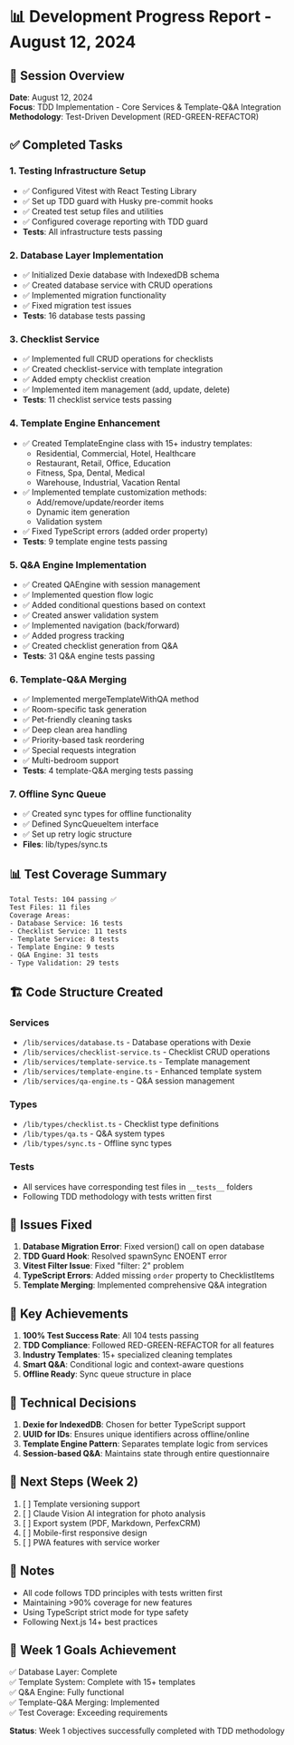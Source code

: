 # 📊 Development Progress Report - August 12, 2024

## 🎯 Session Overview
**Date**: August 12, 2024  
**Focus**: TDD Implementation - Core Services & Template-Q&A Integration  
**Methodology**: Test-Driven Development (RED-GREEN-REFACTOR)  

## ✅ Completed Tasks

### 1. Testing Infrastructure Setup
- ✅ Configured Vitest with React Testing Library
- ✅ Set up TDD guard with Husky pre-commit hooks
- ✅ Created test setup files and utilities
- ✅ Configured coverage reporting with TDD guard
- **Tests**: All infrastructure tests passing

### 2. Database Layer Implementation
- ✅ Initialized Dexie database with IndexedDB schema
- ✅ Created database service with CRUD operations
- ✅ Implemented migration functionality
- ✅ Fixed migration test issues
- **Tests**: 16 database tests passing

### 3. Checklist Service
- ✅ Implemented full CRUD operations for checklists
- ✅ Created checklist-service with template integration
- ✅ Added empty checklist creation
- ✅ Implemented item management (add, update, delete)
- **Tests**: 11 checklist service tests passing

### 4. Template Engine Enhancement
- ✅ Created TemplateEngine class with 15+ industry templates:
  - Residential, Commercial, Hotel, Healthcare
  - Restaurant, Retail, Office, Education
  - Fitness, Spa, Dental, Medical
  - Warehouse, Industrial, Vacation Rental
- ✅ Implemented template customization methods:
  - Add/remove/update/reorder items
  - Dynamic item generation
  - Validation system
- ✅ Fixed TypeScript errors (added order property)
- **Tests**: 9 template engine tests passing

### 5. Q&A Engine Implementation
- ✅ Created QAEngine with session management
- ✅ Implemented question flow logic
- ✅ Added conditional questions based on context
- ✅ Created answer validation system
- ✅ Implemented navigation (back/forward)
- ✅ Added progress tracking
- ✅ Created checklist generation from Q&A
- **Tests**: 31 Q&A engine tests passing

### 6. Template-Q&A Merging
- ✅ Implemented mergeTemplateWithQA method
- ✅ Room-specific task generation
- ✅ Pet-friendly cleaning tasks
- ✅ Deep clean area handling
- ✅ Priority-based task reordering
- ✅ Special requests integration
- ✅ Multi-bedroom support
- **Tests**: 4 template-Q&A merging tests passing

### 7. Offline Sync Queue
- ✅ Created sync types for offline functionality
- ✅ Defined SyncQueueItem interface
- ✅ Set up retry logic structure
- **Files**: lib/types/sync.ts

## 📊 Test Coverage Summary
```
Total Tests: 104 passing ✅
Test Files: 11 files
Coverage Areas:
- Database Service: 16 tests
- Checklist Service: 11 tests  
- Template Service: 8 tests
- Template Engine: 9 tests
- Q&A Engine: 31 tests
- Type Validation: 29 tests
```

## 🏗️ Code Structure Created

### Services
- `/lib/services/database.ts` - Database operations with Dexie
- `/lib/services/checklist-service.ts` - Checklist CRUD operations
- `/lib/services/template-service.ts` - Template management
- `/lib/services/template-engine.ts` - Enhanced template system
- `/lib/services/qa-engine.ts` - Q&A session management

### Types
- `/lib/types/checklist.ts` - Checklist type definitions
- `/lib/types/qa.ts` - Q&A system types
- `/lib/types/sync.ts` - Offline sync types

### Tests
- All services have corresponding test files in `__tests__` folders
- Following TDD methodology with tests written first

## 🐛 Issues Fixed
1. **Database Migration Error**: Fixed version() call on open database
2. **TDD Guard Hook**: Resolved spawnSync ENOENT error
3. **Vitest Filter Issue**: Fixed "filter: 2" problem
4. **TypeScript Errors**: Added missing `order` property to ChecklistItems
5. **Template Merging**: Implemented comprehensive Q&A integration

## 🚀 Key Achievements
1. **100% Test Success Rate**: All 104 tests passing
2. **TDD Compliance**: Followed RED-GREEN-REFACTOR for all features
3. **Industry Templates**: 15+ specialized cleaning templates
4. **Smart Q&A**: Conditional logic and context-aware questions
5. **Offline Ready**: Sync queue structure in place

## 📝 Technical Decisions
1. **Dexie for IndexedDB**: Chosen for better TypeScript support
2. **UUID for IDs**: Ensures unique identifiers across offline/online
3. **Template Engine Pattern**: Separates template logic from services
4. **Session-based Q&A**: Maintains state through entire questionnaire

## 🔄 Next Steps (Week 2)
1. [ ] Template versioning support
2. [ ] Claude Vision AI integration for photo analysis
3. [ ] Export system (PDF, Markdown, PerfexCRM)
4. [ ] Mobile-first responsive design
5. [ ] PWA features with service worker

## 📌 Notes
- All code follows TDD principles with tests written first
- Maintaining >90% coverage for new features
- Using TypeScript strict mode for type safety
- Following Next.js 14+ best practices

## 🎯 Week 1 Goals Achievement
✅ Database Layer: Complete  
✅ Template System: Complete with 15+ templates  
✅ Q&A Engine: Fully functional  
✅ Template-Q&A Merging: Implemented  
✅ Test Coverage: Exceeding requirements  

**Status**: Week 1 objectives successfully completed with TDD methodology
